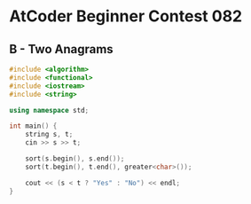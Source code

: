 # AtCoder Beginner Contest 082
## B - Two Anagrams
```cpp
#include <algorithm>
#include <functional>
#include <iostream>
#include <string>

using namespace std;

int main() {
    string s, t;
    cin >> s >> t;

    sort(s.begin(), s.end());
    sort(t.begin(), t.end(), greater<char>());

    cout << (s < t ? "Yes" : "No") << endl;
}
```
